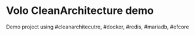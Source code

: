 # Volo CleanArchitecture demo
Demo project using #cleanarchitecutre, #docker, #redis, #mariadb, #efcore
